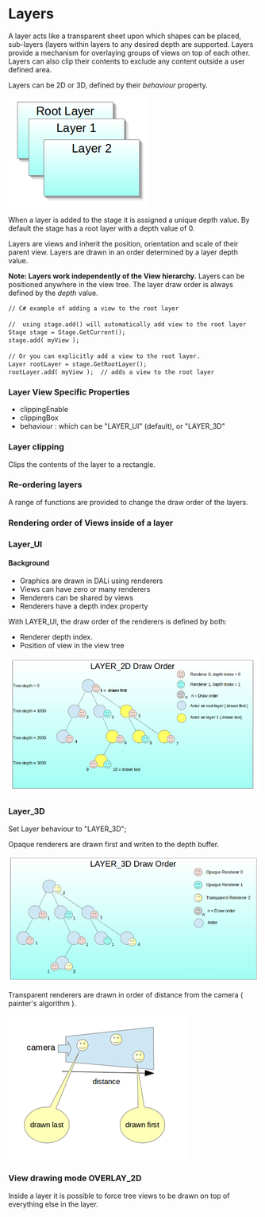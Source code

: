 # Layers

A layer acts like a transparent sheet upon which shapes can be placed, sub-layers (layers within layers to any desired depth
are supported. Layers provide a mechanism for overlaying groups of views on top of each other.
Layers can also clip their contents to exclude any content outside a user defined area.

Layers can be 2D or 3D, defined by their _behaviour_ property.
  
 ![ ](./Images/layers.png)
  
When a layer is added to the stage it is assigned a unique depth value. By default the stage has a root layer
with a depth value of 0.
  
Layers are views and inherit the position, orientation and scale of their parent view.
Layers are drawn in an order determined by a layer depth value.
 
**Note: Layers work independently of the View hierarchy.**
Layers can be positioned anywhere in the view tree. The layer draw order is always defined by the _depth_ value.

~~~{.cs}
// C# example of adding a view to the root layer

//  using stage.add() will automatically add view to the root layer
Stage stage = Stage.GetCurrent();
stage.add( myView );

// Or you can explicitly add a view to the root layer.
Layer rootLayer = stage.GetRootLayer();
rootLayer.add( myView );  // adds a view to the root layer

~~~  

### Layer View Specific Properties

 - clippingEnable
 - clippingBox
 - behaviour : which can be "LAYER_UI" (default), or "LAYER_3D"
  
### Layer clipping

Clips the contents of the layer to a rectangle.

### Re-ordering layers

A range of functions are provided to change the draw order of the layers.

### Rendering order of Views inside of a layer

### Layer_UI

#### Background

 - Graphics are drawn in DALi using renderers
 - Views can have zero or many renderers
 - Renderers can be shared by views
 - Renderers have a depth index property
  
  With LAYER_UI, the draw order of the renderers is defined by both:

 - Renderer depth index.
 - Position of view in the view tree

  
![ ](./Images/layer2d.png)
  

### Layer_3D

Set Layer behaviour to "LAYER_3D";
  
Opaque renderers are drawn first and writen to the depth buffer.
 
 ![ ](./Images/layers3d.png)

  
Transparent renderers are drawn in order of distance from the camera ( painter's algorithm ).

 ![ ](./Images/transSort.png)

  
### View drawing mode OVERLAY_2D

Inside a layer it is possible to force tree views to be drawn on top of everything else in the layer.




